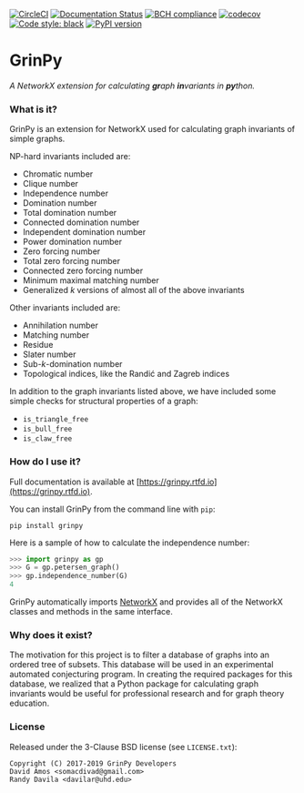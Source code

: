 [![CircleCI](https://circleci.com/gh/somacdivad/grinpy.svg?style=svg)](https://circleci.com/gh/somacdivad/grinpy) [![Documentation Status](https://readthedocs.org/projects/grinpy/badge/)](http://grinpy.readthedocs.io/en/latest/) [![BCH compliance](https://bettercodehub.com/edge/badge/somacdivad/grinpy)](https://bettercodehub.com/) [![codecov](https://codecov.io/gh/somacdivad/grinpy/branch/master/graph/badge.svg)](https://codecov.io/gh/somacdivad/grinpy)  [![Code style: black](https://img.shields.io/badge/code%20style-black-000000.svg)](https://github.com/python/black) [![PyPI version](https://badge.fury.io/py/grinpy.svg)](https://badge.fury.io/py/grinpy)

# GrinPy
*A NetworkX extension for calculating **gr**aph **in**variants in **py**thon.*

### What is it?
GrinPy is an extension for NetworkX used for calculating graph invariants of
simple graphs.

NP-hard invariants included are:

* Chromatic number
* Clique number
* Independence number
* Domination number
* Total domination number
* Connected domination number
* Independent domination number
* Power domination number
* Zero forcing number
* Total zero forcing number
* Connected zero forcing number
* Minimum maximal matching number
* Generalized *k* versions of almost all of the above invariants

Other invariants included are:

* Annihilation number
* Matching number
* Residue
* Slater number
* Sub-*k*-domination number
* Topological indices, like the Randić and Zagreb indices

In addition to the graph invariants listed above, we have included some
simple checks for structural properties of a graph:

* `is_triangle_free`
* `is_bull_free`
* `is_claw_free`

### How do I use it?
Full documentation is available at [https://grinpy.rtfd.io](https://grinpy.rtfd.io).

You can install GrinPy from the command line with `pip`:

```
pip install grinpy
```

Here is a sample of how to calculate the independence number:
```python
>>> import grinpy as gp
>>> G = gp.petersen_graph()
>>> gp.independence_number(G)
4
```

GrinPy automatically imports [NetworkX](https://github.com/networkx/networkx) and provides all of the NetworkX classes and methods in the same interface.

### Why does it exist?
The motivation for this project is to filter a database of graphs into an
ordered tree of subsets. This database will be used in an experimental automated
conjecturing program. In creating the required packages for this database, we
realized that a Python package for calculating graph invariants would be
useful for professional research and for graph theory education.

### License
Released under the 3-Clause BSD license (see `LICENSE.txt`):

    Copyright (C) 2017-2019 GrinPy Developers
    David Amos <somacdivad@gmail.com>
    Randy Davila <davilar@uhd.edu>
